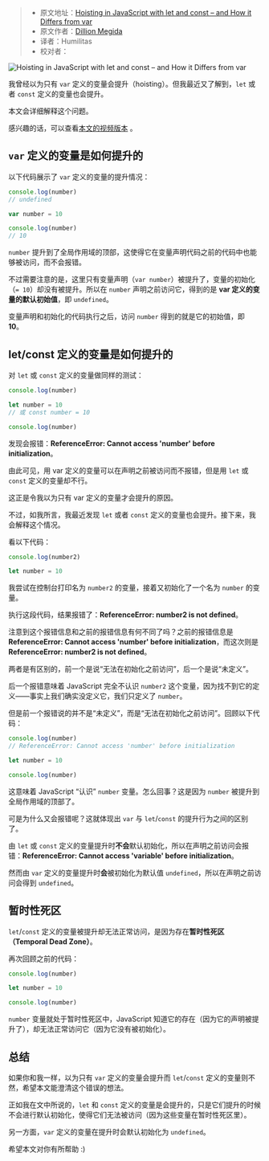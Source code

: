 > -  原文地址：[Hoisting in JavaScript with let and const – and How it Differs from var](https://www.freecodecamp.org/news/javascript-let-and-const-hoisting/)
> -  原文作者：[Dillion Megida](https://www.freecodecamp.org/news/author/dillionmegida/)
> -  译者：Humilitas
> -  校对者：

![Hoisting in JavaScript with let and const – and How it Differs from var](https://www.freecodecamp.org/news/content/images/size/w2000/2022/11/5.-let-const-hoisting.png)

我曾经以为只有 `var` 定义的变量会提升（hoisting）。但我最近又了解到，`let` 或者 `const` 定义的变量也会提升。

本文会详细解释这个问题。

感兴趣的话，可以查看[本文的视频版本](https://www.youtube.com/watch?v=VbHaL_J8Ex0) 。

## `var` 定义的变量是如何提升的

以下代码展示了 `var` 定义的变量的提升情况：

```js
console.log(number)
// undefined

var number = 10

console.log(number)
// 10

```

`number` 提升到了全局作用域的顶部，这使得它在变量声明代码之前的代码中也能够被访问，而不会报错。

不过需要注意的是，这里只有变量声明（`var number`）被提升了，变量的初始化（`= 10`）却没有被提升。所以在 `number` 声明之前访问它，得到的是 **var 定义的变量的默认初始值**，即 `undefined`。

变量声明和初始化的代码执行之后，访问 `number` 得到的就是它的初始值，即 **10**。

## let/const 定义的变量是如何提升的

对 `let` 或 `const` 定义的变量做同样的测试：

```js
console.log(number)

let number = 10
// 或 const number = 10

console.log(number)

```

发现会报错：**ReferenceError: Cannot access 'number' before initialization**。

由此可见，用 var 定义的变量可以在声明之前被访问而不报错，但是用 `let` 或 `const` 定义的变量却不行。

这正是令我以为只有 var 定义的变量才会提升的原因。

不过，如我所言，我最近发现 `let` 或者 `const` 定义的变量也会提升。接下来，我会解释这个情况。

看以下代码：

```js
console.log(number2)

let number = 10

```

我尝试在控制台打印名为 `number2` 的变量，接着又初始化了一个名为 `number` 的变量。

执行这段代码，结果报错了：**ReferenceError: number2 is not defined**。

注意到这个报错信息和之前的报错信息有何不同了吗？之前的报错信息是 **ReferenceError: Cannot access 'number' before initialization**，而这次则是 **ReferenceError: number2 is not defined**。

两者是有区别的，前一个是说“无法在初始化之前访问”，后一个是说“未定义”。

后一个报错意味着 JavaScript 完全不认识 `number2` 这个变量，因为找不到它的定义——事实上我们确实没定义它，我们只定义了 `number`。

但是前一个报错说的并不是“未定义”，而是“无法在初始化之前访问”。回顾以下代码：

```js
console.log(number)
// ReferenceError: Cannot access 'number' before initialization

let number = 10

console.log(number)

```

这意味着 JavaScript “认识” `number` 变量。怎么回事？这是因为 `number` 被提升到全局作用域的顶部了。

可是为什么又会报错呢？这就体现出 `var` 与 `let`/`const` 的提升行为之间的区别了。

由 `let` 或 `const` 定义的变量提升时**不会**默认初始化，所以在声明之前访问会报错：**ReferenceError: Cannot access 'variable' before initialization**。

然而由 `var` 定义的变量提升时**会**被初始化为默认值 `undefined`，所以在声明之前访问会得到 `undefined`。

## 暂时性死区

`let`/`const` 定义的变量被提升却无法正常访问，是因为存在**暂时性死区（Temporal Dead Zone）**。

再次回顾之前的代码：

```js
console.log(number)

let number = 10

console.log(number)

```

`number` 变量就处于暂时性死区中，JavaScript 知道它的存在（因为它的声明被提升了），却无法正常访问它（因为它没有被初始化）。

## 总结

如果你和我一样，以为只有 `var` 定义的变量会提升而 `let`/`const` 定义的变量则不然，希望本文能澄清这个错误的想法。

正如我在文中所说的，`let` 和 `const` 定义的变量是会提升的，只是它们提升的时候不会进行默认初始化，使得它们无法被访问（因为这些变量在暂时性死区里）。

另一方面，`var` 定义的变量在提升时会默认初始化为 `undefined`。

希望本文对你有所帮助 :)
